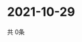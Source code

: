 # 2021-10-29
  共 0条

  <!-- BEGIN -->
  <!-- 最后更新时间Fri Oct 29 2021 11:02:44 GMT+0000 (Coordinated Universal Time) -->
  
  <!-- END -->
  
  